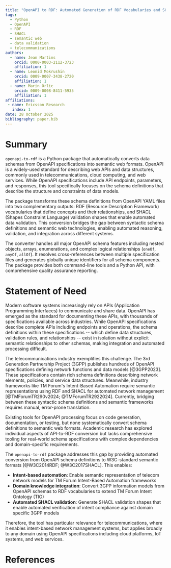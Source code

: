 ```yaml
---
title: "OpenAPI to RDF: Automated Generation of RDF Vocabularies and SHACL Validation Shapes from OpenAPI Schema"
tags:
  - Python
  - OpenAPI
  - RDF
  - SHACL
  - semantic web
  - data validation
  - telecommunications
authors:
  - name: Jean Martins
    orcid: 0000-0003-2112-3723
    affiliation: 1
  - name: Leonid Mokrushin 
    orcid: 0009-0007-3438-2720
    affiliation: 1
  - name: Marin Orlic
    orcid: 0009-0008-8411-5935
    affiliation: 1
affiliations:
 - name: Ericsson Research
   index: 1
date: 28 October 2025
bibliography: paper.bib
---
```


# Summary

`openapi-to-rdf` is a Python package that automatically converts data schemas from OpenAPI specifications into semantic web formats. OpenAPI is a widely-used standard for describing web APIs and data structures, commonly used in telecommunications, cloud computing, and web services. While OpenAPI specifications include API endpoints, parameters, and responses, this tool specifically focuses on the schema definitions that describe the structure and constraints of data models.

The package transforms these schema definitions from OpenAPI YAML files into two complementary outputs: RDF (Resource Description Framework) vocabularies that define concepts and their relationships, and SHACL (Shapes Constraint Language) validation shapes that enable automated data validation. This conversion bridges the gap between syntactic schema definitions and semantic web technologies, enabling automated reasoning, validation, and integration across different systems.

The converter handles all major OpenAPI schema features including nested objects, arrays, enumerations, and complex logical relationships (`oneOf`, `anyOf`, `allOf`). It resolves cross-references between multiple specification files and generates globally unique identifiers for all schema components. The package provides both command-line tools and a Python API, with comprehensive quality assurance reporting.

# Statement of Need

Modern software systems increasingly rely on APIs (Application Programming Interfaces) to communicate and share data. OpenAPI has emerged as the standard for documenting these APIs, with thousands of specifications available across industries. While OpenAPI specifications describe complete APIs including endpoints and operations, the schema definitions within these specifications -- which define data structures, validation rules, and relationships -- exist in isolation without explicit semantic relationships to other schemas, making integration and automated processing difficult.

The telecommunications industry exemplifies this challenge. The 3rd Generation Partnership Project (3GPP) publishes hundreds of OpenAPI specifications defining network functions and data models [@3GPP2023]. These specifications contain rich schema definitions describing network elements, policies, and service data structures. Meanwhile, industry frameworks like TM Forum's Intent-Based Automation require semantic representations using RDF and SHACL for automated network management [@TMForumTR290v2024; @TMForumTR2922024]. Currently, bridging between these syntactic schema definitions and semantic frameworks requires manual, error-prone translation.

Existing tools for OpenAPI processing focus on code generation, documentation, or testing, but none systematically convert schema definitions to semantic web formats. Academic research has explored individual aspects of API-to-RDF conversion but lacks comprehensive tooling for real-world schema specifications with complex dependencies and domain-specific requirements.

The `openapi-to-rdf` package addresses this gap by providing automated conversion from OpenAPI schema definitions to W3C-standard semantic formats [@W3C2014RDF; @W3C2017SHACL]. This enables:

- **Intent-based automation**: Enable semantic representation of telecom network models for TM Forum Intent-Based Automation frameworks
- **Domain knowledge integration**: Convert 3GPP information models from OpenAPI schemas to RDF vocabularies to extend TM Forum Intent Ontology (TIO)
- **Automated SHACL validation**: Generate SHACL validation shapes that enable automated verification of intent compliance against domain specific 3GPP models

Therefore, the tool has particular relevance for telecommunications, where it enables intent-based network management systems, but applies broadly to any domain using OpenAPI specifications including cloud platforms, IoT systems, and web services.


# References